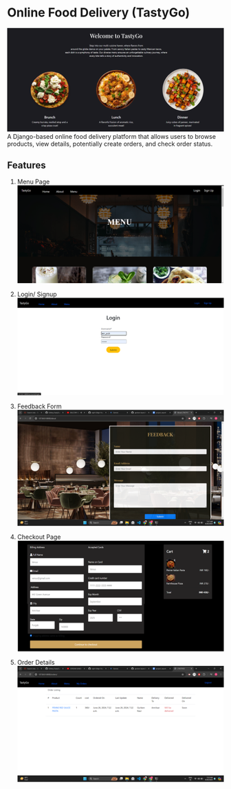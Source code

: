 # Online Food Delivery (TastyGo)
![Banner Image](tastygo1.png)
A Django-based online food delivery platform that allows users to browse products, view details, potentially create orders, and check order status.
## Features
1.  Menu Page
![One Image](tastygo8.png)

2.  Login/ Signup
![One Image](tastygo2.png)

3. Feedback Form
![One Image](tastygo4.png)

4. Checkout Page
![One Image](tastygo6.png)

5. Order Details
![One Image](tastygo7.png)
